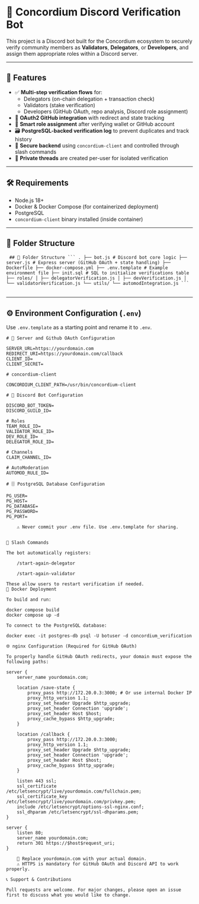 # 🤖 Concordium Discord Verification Bot

This project is a Discord bot built for the Concordium ecosystem to securely verify community members as **Validators**, **Delegators**, or **Developers**, and assign them appropriate roles within a Discord server.

---

## 🚀 Features

- ✅ **Multi-step verification flows** for:
  - Delegators (on-chain delegation + transaction check)
  - Validators (stake verification)
  - Developers (GitHub OAuth, repo analysis, Discord role assignment)
- 📡 **OAuth2 GitHub integration** with redirect and state tracking
- 🧠 **Smart role assignment** after verifying wallet or GitHub account
- 🗃 **PostgreSQL-backed verification log** to prevent duplicates and track history
- 🔐 **Secure backend** using `concordium-client` and controlled through slash commands
- 💬 **Private threads** are created per-user for isolated verification

---

## 🛠 Requirements

- Node.js 18+
- Docker & Docker Compose (for containerized deployment)
- PostgreSQL
- `concordium-client` binary installed (inside container)

---

## 📁 Folder Structure

<pre lang="markdown"> <code>## 📁 Folder Structure ``` . ├── bot.js # Discord bot core logic ├── server.js # Express server (GitHub OAuth + state handling) ├── Dockerfile ├── docker-compose.yml ├── .env.template # Example environment file ├── init.sql # SQL to initialize verifications table ├── roles/ │ ├── delegatorVerification.js │ ├── devVerification.js │ └── validatorVerification.js └── utils/ └── automodIntegration.js ``` </code> </pre>


---

## ⚙️ Environment Configuration (`.env`)

Use `.env.template` as a starting point and rename it to `.env`.

```env
# 🔧 Server and Github OAuth Configuration

SERVER_URL=https://yourdomain.com
REDIRECT_URI=https://yourdomain.com/callback
CLIENT_ID=
CLIENT_SECRET=

# concordium-client

CONCORDIUM_CLIENT_PATH=/usr/bin/concordium-client

# 🤖 Discord Bot Configuration

DISCORD_BOT_TOKEN=
DISCORD_GUILD_ID=

# Roles
TEAM_ROLE_ID=
VALIDATOR_ROLE_ID=
DEV_ROLE_ID=
DELEGATOR_ROLE_ID=

# Channels
CLAIM_CHANNEL_ID=

# AutoModeration
AUTOMOD_RULE_ID=

# 🗄️ PostgreSQL Database Configuration

PG_USER=
PG_HOST=
PG_DATABASE=
PG_PASSWORD=
PG_PORT=

    ⚠️ Never commit your .env file. Use .env.template for sharing.


🧾 Slash Commands

The bot automatically registers:

    /start-again-delegator

    /start-again-validator

These allow users to restart verification if needed.
🐳 Docker Deployment

To build and run:

docker compose build
docker compose up -d

To connect to the PostgreSQL database:

docker exec -it postgres-db psql -U botuser -d concordium_verification

🌐 nginx Configuration (Required for GitHub OAuth)

To properly handle GitHub OAuth redirects, your domain must expose the following paths:

server {
    server_name yourdomain.com;

    location /save-state {
        proxy_pass http://172.20.0.3:3000; # Or use internal Docker IP
        proxy_http_version 1.1;
        proxy_set_header Upgrade $http_upgrade;
        proxy_set_header Connection 'upgrade';
        proxy_set_header Host $host;
        proxy_cache_bypass $http_upgrade;
    }

    location /callback {
        proxy_pass http://172.20.0.3:3000;
        proxy_http_version 1.1;
        proxy_set_header Upgrade $http_upgrade;
        proxy_set_header Connection 'upgrade';
        proxy_set_header Host $host;
        proxy_cache_bypass $http_upgrade;
    }

    listen 443 ssl;
    ssl_certificate /etc/letsencrypt/live/yourdomain.com/fullchain.pem;
    ssl_certificate_key /etc/letsencrypt/live/yourdomain.com/privkey.pem;
    include /etc/letsencrypt/options-ssl-nginx.conf;
    ssl_dhparam /etc/letsencrypt/ssl-dhparams.pem;
}

server {
    listen 80;
    server_name yourdomain.com;
    return 301 https://$host$request_uri;
}

    📌 Replace yourdomain.com with your actual domain.
    ⚠️ HTTPS is mandatory for GitHub OAuth and Discord API to work properly.

📞 Support & Contributions

Pull requests are welcome. For major changes, please open an issue first to discuss what you would like to change.